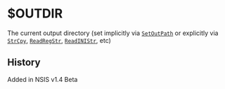 # $OUTDIR

The current output directory (set implicitly via [`SetOutPath`][1] or explicitly via [`StrCpy`][2], [`ReadRegStr`][3], [`ReadINIStr`][4], etc)

## History

Added in NSIS v1.4 Beta

[1]: ../Commands/SetOutPath.md
[2]: ../Commands/StrCpy.md
[3]: ../Commands/ReadRegStr.md
[4]: ../Commands/ReadINIStr.md
